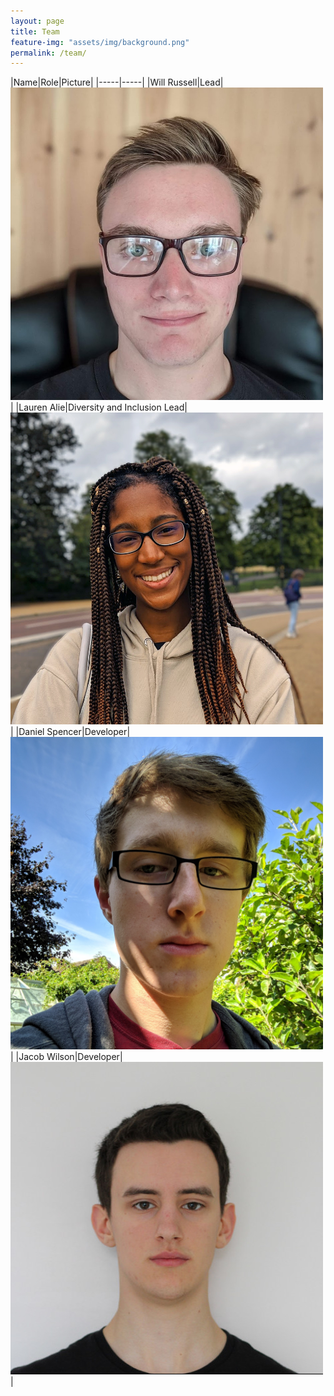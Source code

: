 ```yaml
---
layout: page
title: Team
feature-img: "assets/img/background.png"
permalink: /team/
---
```


|Name|Role|Picture|
|-----|-----|
|Will Russell|Lead|<img style="max-width: 500px;" src="/assets/img/team/WillRussell.jpg?raw=true">|
|Lauren Alie|Diversity and Inclusion Lead|<img style="max-width: 500px;" src="/assets/img/team/LaurenAlie.jpg?raw-true">|
|Daniel Spencer|Developer|<img style="max-width: 500px;" src="/assets/img/team/DanielSpencer.jpg?raw=true">|
|Jacob Wilson|Developer|<img style="max-width: 500px;" src="/assets/img/team/JacobWilson.jpg?raw-true">|